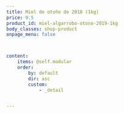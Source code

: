 ```yaml
---
title: Miel de otoño de 2018 (1kg)
price: 9.5
product_id: miel-algarrobo-otono-2019-1kg
body_classes: shop-product
onpage_menu: false



content:
    items: @self.modular
    order:
        by: default
        dir: asc
        custom:
            - _detail


---
```


